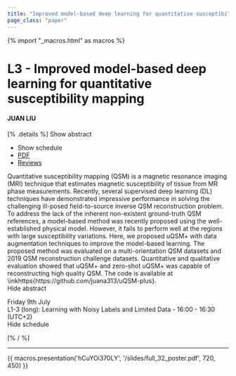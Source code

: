 ```yaml
---
title: "Improved model-based deep learning for quantitative susceptibility mapping"
page_class: "paper"
---
```


{% import "_macros.html" as macros %}

# L3 - Improved model-based deep learning for quantitative susceptibility mapping

#### JUAN LIU

[% .details %]
<a class="toggle_visibility" data-selector=".abstract" data-level="3">Show abstract</a>
- <a class="toggle_visibility" data-selector=".schedule" data-level="3">Show schedule</a>
- <a href="/proceedings/liu21a.pdf">PDF</a>
- <a href="https://openreview.net/forum?id=Y7koM_09Cme">Reviews</a>

<p>
    <span class="abstract">
        Quantitative susceptibility mapping (QSM) is a magnetic resonance imaging (MRI) technique that estimates magnetic susceptibility of tissue from MR phase measurements. Recently, several supervised deep learning (DL) techniques have demonstrated impressive performance in solving the challenging ill-posed field-to-source inverse QSM reconstruction problem. To address the lack of the inherent non-existent ground-truth QSM references, a model-based method was recently proposed using the well-established physical model. However, it fails to perform well at the regions with large susceptibility variations. Here, we proposed uQSM+ with data augmentation techniques to improve the model-based learning. The proposed method was evaluated on a multi-orientation QSM datasets and 2019 QSM reconstruction challenge datasets. Quantitative and qualitative evaluation showed that uQSM+ and zero-shot uQSM+ was capable of reconstructing high quality QSM. The code is available at \inkhttps{https://github.com/juana313/uQSM-plus}.
        <br>
        <span class="actions"><a class="toggle_visibility" data-level="2">Hide abstract</a></span>
    </span>
</p>

<p>
    <span class="schedule">
         Friday 9th July<br>L1-3 (long): Learning with Noisy Labels and Limited Data - 16:00 - 16:30 (UTC+2)
        <br>
        <span class="actions"><a class="toggle_visibility" data-level="2">Hide schedule</a></span>
    </span>
</p>

[% / %]


---

{{ macros.presentation('hCuYOi370LY', '/slides/full_32_poster.pdf', 720, 450) }}
